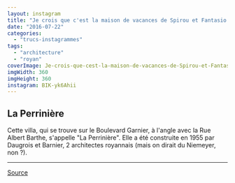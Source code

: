 ```yaml
---
layout: instagram
title: "Je crois que c'est la maison de vacances de Spirou et Fantasio #Royan #Architecture #1950"
date: "2016-07-22"
categories: 
  - "trucs-instagrammes"
tags: 
  - "architecture"
  - "royan"
coverImage: Je-crois-que-cest-la-maison-de-vacances-de-Spirou-et-Fantasio-Royan-Architecture-Annees50-fifties.jpg
imgWidth: 360
imgHeight: 360
instagram: BIK-yk6Ahii
---
```


## La Perrinière

Cette villa, qui se trouve sur le Boulevard Garnier, à l'angle avec la Rue Albert Barthe, s'appelle "La Perrinière". Elle a été construite en 1955 par Daugrois et Barnier, 2 architectes royannais (mais on dirait du Niemeyer, non ?).

* * *

[Source](https://www.c-royan.com/arts-culture/architecture/architecture-1950/royan-1950/entry-904-petit-immeuble-la-perriniere.html)
